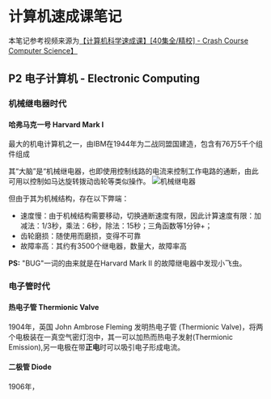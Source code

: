 # 计算机速成课笔记
本笔记参考视频来源为[【计算机科学速成课】[40集全/精校] - Crash Course Computer Science】]( https://www.bilibili.com/video/BV1EW411u7th/)

## P2 电子计算机 - Electronic Computing

### 机械继电器时代

#### 哈弗马克一号 Harvard Mark I

最大的机电计算机之一，由IBM在1944年为二战同盟国建造，包含有76万5千个组件组成

其“大脑”是“机械继电器，也即使用控制线路的电流来控制工作电路的通断，由此可用以控制如马达旋转拨动齿轮等类似操作。
![机械继电器](https://cdn.jsdelivr.net/gh/huchangjun-sjtu/picbed/image/20240113172705.png)

但由于其为机械结构，存在以下弊端：

* 速度慢：由于机械结构需要移动，切换通断速度有限，因此计算速度有限：加减法：1/3秒，乘法：6秒，除法：15秒；三角函数等1分钟+；
* 齿轮磨损：随使用而磨损，变得不可靠
* 故障率高：其约有3500个继电器，数量大，故障率高

**PS:** "BUG"一词的由来就是在Harvard Mark II 的故障继电器中发现小飞虫。

### 电子管时代

#### 热电子管 Thermionic Valve

1904年，英国 John Ambrose Fleming 发明热电子管 (Thermionic Valve)，将两个电极装在一真空气密灯泡中，其一可以加热而热电子发射(Thermionic Emission),另一电极在带**正电**时可以吸引电子形成电流。

#### 二极管 Diode

1906年，